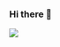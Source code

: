 ### Hi there 👋

<img src="https://media.giphy.com/media/AMqCTHuCMFpM4/giphy.gif">

  
  
  
  
  
  




  
  
  
  
  
  




